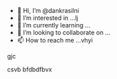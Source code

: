 - 👋 Hi, I’m @dankrasilni
- 👀 I’m interested in ...lj
- 🌱 I’m currently learning ...
- 💞️ I’m looking to collaborate on ...
- 📫 How to reach me ...vhyi

<!---bvcfqw21
dankrasilni/dankrasilni is a ✨ special ✨ repository because its `README.md` (this file) appears on your GitHub profile.
You can click the Preview link to take a look at your changes.
--->gjc
csvb
bfdbdfbvx

